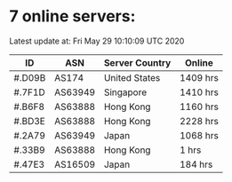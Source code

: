 # 7 online servers:

Latest update at: Fri May 29 10:10:09 UTC 2020

| ID | ASN | Server Country | Online |
| -- | --- | -------------- | ------ |
| #.D09B | AS174 | United States | 1409 hrs |
| #.7F1D | AS63949 | Singapore | 1410 hrs |
| #.B6F8 | AS63888 | Hong Kong | 1160 hrs |
| #.BD3E | AS63888 | Hong Kong | 2228 hrs |
| #.2A79 | AS63949 | Japan | 1068 hrs |
| #.33B9 | AS63888 | Hong Kong | 1 hrs |
| #.47E3 | AS16509 | Japan | 184 hrs |

